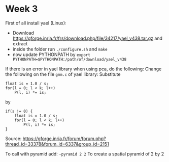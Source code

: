# Week 3

First of all install yael (Linux):
 - Download https://gforge.inria.fr/frs/download.php/file/34217/yael_v438.tar.gz and extract
 - inside the folder run `./configure.sh` and `make`
 - now update PYTHONPATH by `export PYTHONPATH=$PYTHONPATH:/path/of/download/yael_v438`

 If there is an error in yael library when using pca, do the following:
 Change the following on the file `gmm.c` of yael library:
 Substitute

    float is = 1.0 / s;
    for(l = 0; l < k; l++) 
    	P(l, i) *= is;

by

    if(s != 0) {
    	float is = 1.0 / s;
   		for(l = 0; l < k; l++)
    		P(l, i) *= is;
    }

 Source: https://gforge.inria.fr/forum/forum.php?thread_id=33378&forum_id=6337&group_id=2151

To call with pyramid add:
`-pyramid 2 2` To create a spatial pyramid of 2 by 2